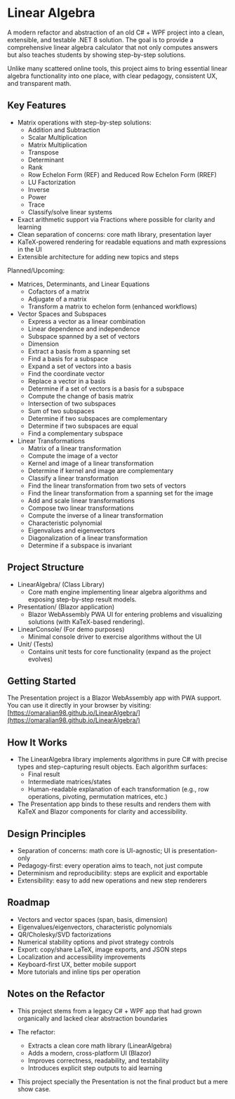 # Linear Algebra

A modern refactor and abstraction of an old C# + WPF project into a clean, extensible, and testable .NET 8 solution. The goal is to provide a comprehensive linear algebra calculator that not only computes answers but also teaches students by showing step-by-step solutions.

Unlike many scattered online tools, this project aims to bring essential linear algebra functionality into one place, with clear pedagogy, consistent UX, and transparent math.

## Key Features

-   Matrix operations with step-by-step solutions:
    -   Addition and Subtraction
    -   Scalar Multiplication
    -   Matrix Multiplication
    -   Transpose
    -   Determinant
    -   Rank
    -   Row Echelon Form (REF) and Reduced Row Echelon Form (RREF)
    -   LU Factorization
    -   Inverse
    -   Power
    -   Trace
    -   Classify/solve linear systems
-   Exact arithmetic support via Fractions where possible for clarity and learning
-   Clean separation of concerns: core math library, presentation layer
-   KaTeX-powered rendering for readable equations and math expressions in the UI
-   Extensible architecture for adding new topics and steps

Planned/Upcoming:

-   Matrices, Determinants, and Linear Equations
    -   Cofactors of a matrix
    -   Adjugate of a matrix
    -   Transform a matrix to echelon form (enhanced workflows)
-   Vector Spaces and Subspaces
    -   Express a vector as a linear combination
    -   Linear dependence and independence
    -   Subspace spanned by a set of vectors
    -   Dimension
    -   Extract a basis from a spanning set
    -   Find a basis for a subspace
    -   Expand a set of vectors into a basis
    -   Find the coordinate vector
    -   Replace a vector in a basis
    -   Determine if a set of vectors is a basis for a subspace
    -   Compute the change of basis matrix
    -   Intersection of two subspaces
    -   Sum of two subspaces
    -   Determine if two subspaces are complementary
    -   Determine if two subspaces are equal
    -   Find a complementary subspace
-   Linear Transformations
    -   Matrix of a linear transformation
    -   Compute the image of a vector
    -   Kernel and image of a linear transformation
    -   Determine if kernel and image are complementary
    -   Classify a linear transformation
    -   Find the linear transformation from two sets of vectors
    -   Find the linear transformation from a spanning set for the image
    -   Add and scale linear transformations
    -   Compose two linear transformations
    -   Compute the inverse of a linear transformation
    -   Characteristic polynomial
    -   Eigenvalues and eigenvectors
    -   Diagonalization of a linear transformation
    -   Determine if a subspace is invariant


## Project Structure
-   LinearAlgebra/ (Class Library)
    -   Core math engine implementing linear algebra algorithms and exposing step-by-step result models.
-   Presentation/ (Blazor application)
    -   Blazor WebAssembly PWA UI for entering problems and visualizing solutions (with KaTeX-based rendering).
-   LinearConsole/ (For demo purposes)
    -   Minimal console driver to exercise algorithms without the UI
-   Unit/ (Tests)
    -   Contains unit tests for core functionality (expand as the project evolves)


## Getting Started

The Presentation project is a Blazor WebAssembly app with PWA support. You can use it directly in your browser by visiting: [https://omaralian98.github.io/LinearAlgebra/](https://omaralian98.github.io/LinearAlgebra/)


## How It Works

- The LinearAlgebra library implements algorithms in pure C# with precise types and step-capturing result objects. Each algorithm surfaces:
  - Final result
  - Intermediate matrices/states
  - Human-readable explanation of each transformation (e.g., row operations, pivoting, permutation matrices, etc.)
- The Presentation app binds to these results and renders them with KaTeX and Blazor components for clarity and accessibility.

## Design Principles

- Separation of concerns: math core is UI-agnostic; UI is presentation-only
- Pedagogy-first: every operation aims to teach, not just compute
- Determinism and reproducibility: steps are explicit and exportable
- Extensibility: easy to add new operations and new step renderers

## Roadmap

- Vectors and vector spaces (span, basis, dimension)
- Eigenvalues/eigenvectors, characteristic polynomials
- QR/Cholesky/SVD factorizations
- Numerical stability options and pivot strategy controls
- Export: copy/share LaTeX, image exports, and JSON steps
- Localization and accessibility improvements
- Keyboard-first UX, better mobile support
- More tutorials and inline tips per operation


## Notes on the Refactor

- This project stems from a legacy C# + WPF app that had grown organically and lacked clear abstraction boundaries
- The refactor:
  - Extracts a clean core math library (LinearAlgebra)
  - Adds a modern, cross-platform UI (Blazor)
  - Improves correctness, readability, and testability
  - Introduces explicit step outputs to aid learning
  
- This project specially the Presentation is not the final product but a mere show case.
